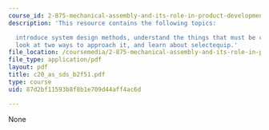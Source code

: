 ```yaml
---
course_id: 2-875-mechanical-assembly-and-its-role-in-product-development-fall-2004
description: 'This resource contains the following topics:

  introduce system design methods, understand the things that must be considered,
  look at two ways to approach it, and learn about selectequip.'
file_location: /coursemedia/2-875-mechanical-assembly-and-its-role-in-product-development-fall-2004/87d2bf11593b8f8b1e709d44aff4ac6d_c20_as_sds_b2f51.pdf
file_type: application/pdf
layout: pdf
title: c20_as_sds_b2f51.pdf
type: course
uid: 87d2bf11593b8f8b1e709d44aff4ac6d

---
```

None